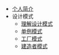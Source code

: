 <!-- docs/_sidebar.md -->

- [个人简介](/)
- 设计模式
  - [理解设计模式](design/concept.md '理解设计模式')
  - [单例模式](design/singleton.md '单例模式')
  - [工厂模式](design/factory.md '工厂模式')
  - [建造者模式](design/builder.md '建造者模式')
  <!-- - Basic Components
  - [2](docs/02.md '02')
  - [3](docs/03.md '03')
  - [4](docs/04.md '04')
  - [5](docs/05.md '05') -->
